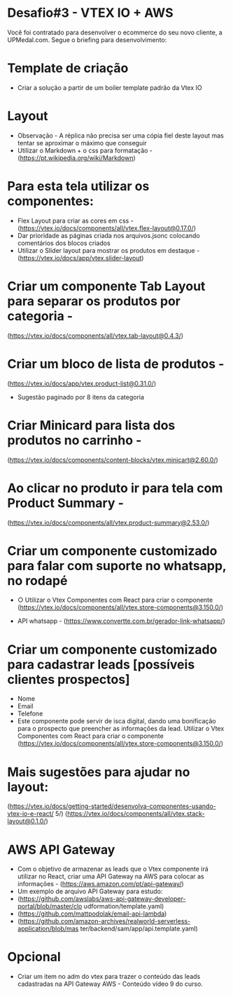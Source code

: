# Desafio#3 - VTEX IO + AWS
Você foi contratado para desenvolver o ecommerce do seu novo cliente, a UPMedal.com.
Segue o briefing para desenvolvimento:

# Template de criação
* Criar a solução a partir de um boiler template padrão da Vtex IO

# Layout
* Observação - A réplica não precisa ser uma cópia fiel deste layout mas tentar
se aproximar o máximo que conseguir
* Utilizar o Markdown + o css para formatação - (https://pt.wikipedia.org/wiki/Markdown)

# Para esta tela utilizar os componentes:
* Flex Layout para criar as cores em css -
(https://vtex.io/docs/components/all/vtex.flex-layout@0.17.0/)
* Dar prioridade as páginas criada nos arquivos.jsonc colocando comentários
dos blocos criados
* Utilizar o Slider layout para mostrar os produtos em destaque -
(https://vtex.io/docs/app/vtex.slider-layout)

# Criar um componente Tab Layout para separar os produtos por categoria -
(https://vtex.io/docs/components/all/vtex.tab-layout@0.4.3/)

# Criar um bloco de lista de produtos -
(https://vtex.io/docs/app/vtex.product-list@0.31.0/)
* Sugestão paginado por 8 itens da categoria

# Criar Minicard para lista dos produtos no carrinho -
(https://vtex.io/docs/components/content-blocks/vtex.minicart@2.60.0/)

# Ao clicar no produto ir para tela com Product Summary -
(https://vtex.io/docs/components/all/vtex.product-summary@2.53.0/)

# Criar um componente customizado para falar com suporte no whatsapp, no rodapé
* ○ Utilizar o Vtex Componentes com React para criar o componente
(https://vtex.io/docs/components/all/vtex.store-components@3.150.0/)

* API whatsapp - (https://www.convertte.com.br/gerador-link-whatsapp/)

# Criar um componente customizado para cadastrar leads [possíveis clientes prospectos]
* Nome
* Email
* Telefone
* Este componente pode servir de isca digital, dando uma bonificação para o prospecto que   preencher as informações da lead. Utilizar o Vtex Componentes com React para criar o componente (https://vtex.io/docs/components/all/vtex.store-components@3.150.0/)

# Mais sugestões para ajudar no layout:
(https://vtex.io/docs/getting-started/desenvolva-componentes-usando-vtex-io-e-react/
5/)
(https://vtex.io/docs/components/all/vtex.stack-layout@0.1.0/)

# AWS API Gateway
* Com o objetivo de armazenar as leads que o Vtex componente irá utilizar no
React, criar uma API Gateway na AWS para colocar as informações -
(https://aws.amazon.com/pt/api-gateway/)
* Um exemplo de arquivo API Gateway para estudo:
* (https://github.com/awslabs/aws-api-gateway-developer-portal/blob/master/clo
udformation/template.yaml)
* (https://github.com/mattpodolak/email-api-lambda)
* (https://github.com/amazon-archives/realworld-serverless-application/blob/mas
ter/backend/sam/app/api.template.yaml)

# Opcional
* Criar um item no adm do vtex para trazer o conteúdo das leads cadastradas na
API Gateway AWS - Conteúdo vídeo 9 do curso.